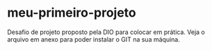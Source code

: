 # meu-primeiro-projeto
Desafio de projeto proposto pela DIO para colocar em prática.
Veja o arquivo em anexo para poder instalar o GIT na sua máquina.

